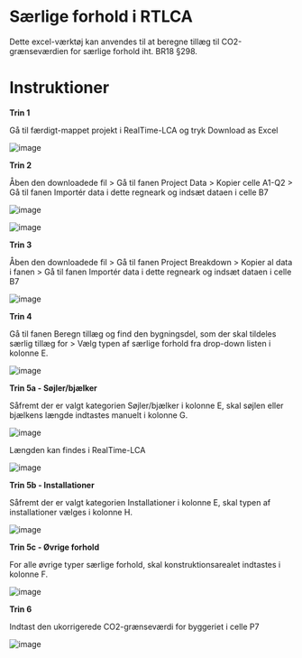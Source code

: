 # Særlige forhold i RTLCA
Dette excel-værktøj kan anvendes til at beregne tillæg til CO2-grænseværdien for særlige forhold iht. BR18 §298.

# Instruktioner

**Trin 1**

Gå til færdigt-mappet projekt i RealTime-LCA og tryk Download as Excel

![image](https://github.com/user-attachments/assets/0fb69cbf-202d-4d96-b23a-54bb4d7fdbb4)

**Trin 2**

Åben den downloadede fil > Gå til fanen Project Data > Kopier celle A1-Q2 > Gå til fanen Importér data i dette regneark og indsæt dataen i celle B7

![image](https://github.com/user-attachments/assets/ffaf036f-9d04-44b0-8b3a-323c2b0c5886)

![image](https://github.com/user-attachments/assets/032cfa12-6dd1-4e47-b631-3275a5085cbb)


**Trin 3**

Åben den downloadede fil > Gå til fanen Project Breakdown > Kopier al data i fanen > Gå til fanen Importér data i dette regneark og indsæt dataen i celle B7

![image](https://github.com/user-attachments/assets/6d78b3ef-23d8-444f-9342-b7063e290bb9)

**Trin 4**

Gå til fanen Beregn tillæg og find den bygningsdel, som der skal tildeles særlig tillæg for > Vælg typen af særlige forhold fra drop-down listen i kolonne E.

![image](https://github.com/user-attachments/assets/ad3d2c78-bab7-438e-aa22-56a64620a52f)

**Trin 5a - Søjler/bjælker**

Såfremt der er valgt kategorien Søjler/bjælker i kolonne E, skal søjlen eller bjælkens længde indtastes manuelt i kolonne G. 

![image](https://github.com/user-attachments/assets/14f402a4-1387-4146-bdd4-5e5eeac47437)

Længden kan findes i RealTime-LCA

![image](https://github.com/user-attachments/assets/7935ae9c-584a-4f29-8862-b7c6d8e05692)

**Trin 5b - Installationer**

Såfremt der er valgt kategorien Installationer i kolonne E, skal typen af installationer vælges i kolonne H. 

![image](https://github.com/user-attachments/assets/edd81ffa-58e4-4c00-93da-d700e068b837)

**Trin 5c - Øvrige forhold**

For alle øvrige typer særlige forhold, skal konstruktionsarealet indtastes i kolonne F.

![image](https://github.com/user-attachments/assets/2e0d1f14-24a5-46fb-9959-83214af31b39)

**Trin 6**

Indtast den ukorrigerede CO2-grænseværdi for byggeriet i celle P7

![image](https://github.com/user-attachments/assets/1f18ac3f-ba78-48b0-9e60-9c13f194c593)



